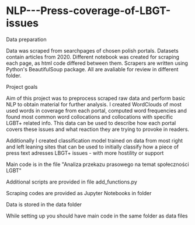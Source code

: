 # NLP---Press-coverage-of-LBGT-issues

Data preparation 

Data was scraped from searchpages of chosen polish portals. Datasets contain articles from 2020. Different notebook was created for scraping each page, as html code 
differed between them. Scrapers are written using Python's BeautifulSoup package. All are avaliable for review in different folder.

Project goals 

Aim of this project was to preprocess scraped raw data and perform basic NLP to obtain material for further analysis. I created WordClouds of most used words in 
coverage from each portal, computed word frequencies and found most common word collocations and collocations with specific LGBT+ related info. This data can be used to
describe how each portal covers these issues and what reaction they are trying to provoke in readers. 

Additionally I created classification model trained on data from most right and left leaning sites that can be used to initially classify how a piece of press text adresses
LBGT+ issues - with more hostility or support

Main code is in the file "Analiza przekazu prasowego na temat społeczności LGBT"

Additional scripts are provided in file add_functions.py

Scraping codes are provided as Jupyter Notebooks in folder

Data is stored in the data folder

While setting up you should have main code in the same folder as data files
